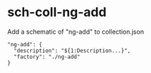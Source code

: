 # sch-coll-ng-add

Add a schematic of "ng-add" to collection.json

```
"ng-add": {
  "description": "${1:Description...}",
  "factory": "./ng-add"
}
```
